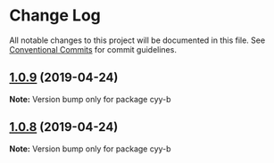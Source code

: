 # Change Log

All notable changes to this project will be documented in this file.
See [Conventional Commits](https://conventionalcommits.org) for commit guidelines.

## [1.0.9](https://github.com/cyyjs/lerna-test/compare/v1.0.8...v1.0.9) (2019-04-24)

**Note:** Version bump only for package cyy-b





## [1.0.8](https://github.com/cyyjs/lerna-test/compare/v1.0.7...v1.0.8) (2019-04-24)

**Note:** Version bump only for package cyy-b
